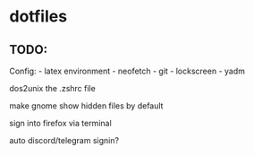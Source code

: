 # dotfiles

## TODO:

Config:
    - latex environment
    - neofetch
    - git
    - lockscreen
    - yadm

dos2unix the .zshrc file

make gnome show hidden files by default

sign into firefox via terminal

auto discord/telegram signin?

